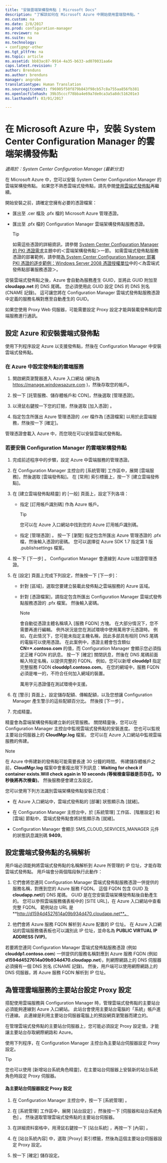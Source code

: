 ```yaml
---
title: "安裝雲端架構發佈點 | Microsoft Docs"
description: "了解該如何在 Microsoft Azure 中開始使用雲端發佈點。"
ms.custom: na
ms.date: 2/8/2017
ms.prod: configuration-manager
ms.reviewer: na
ms.suite: na
ms.technology:
- configmgr-other
ms.tgt_pltfrm: na
ms.topic: article
ms.assetid: bb83ac87-9914-4a35-b633-ad070031aa6e
caps.latest.revision: 7
author: Brenduns
ms.author: brenduns
manager: angrobe
translationtype: Human Translation
ms.sourcegitcommit: f96905f50f879b843f98cb57c8a755aa856fb381
ms.openlocfilehash: 39b35cccf78bba4e69a7de0ca3a5a8dc516201e3
ms.lasthandoff: 03/01/2017

---
```

# <a name="install-cloud-based-distribution-points-in-microsoft-azure-for-system-center-configuration-manager"></a>在 Microsoft Azure 中，安裝 System Center Configuration Manager 的雲端架構發佈點

*適用於：System Center Configuration Manager (最新分支)*

在 Microsoft Azure 中，您可以安裝 System Center Configuration Manager 的雲端架構發佈點。 如果您不熟悉雲端式發佈點，請先參閱[使用雲端式發佈點](../../../../core/plan-design/hierarchy/use-a-cloud-based-distribution-point.md)再繼續。

 開始安裝之前，請確定您擁有必要的憑證檔案：  

-   匯出至 .cer 檔及 .pfx 檔的 Microsoft Azure 管理憑證。  

-   匯出至 .pfx 檔的 Configuration Manager 雲端架構發佈點服務憑證。  

    > [!TIP]
    >   如需這些憑證的詳細資訊，請參閱 [System Center Configuration Manager 的 PKI 憑證需求](../../../../core/plan-design/network/pki-certificate-requirements.md)主題中的＜雲端架構發佈點＞一節。 如需雲端式發佈點服務憑證的部署範例，請參閱[為 System Center Configuration Manager 部署 PKI 憑證的逐步範例：Windows Server 2008 憑證授權單位](/sccm/core/plan-design/network/example-deployment-of-pki-certificates)中的＜為雲端式發佈點部署服務憑證＞。  


 安裝雲端式發佈點之後，Azure 會自動為服務產生 GUID，並將此 GUID 附加至 **cloudapp.net** 的 DNS 尾碼。 您必須使用此 GUID 設定 DNS 的 DNS 別名 (CNAME 記錄)。 這可讓您將在 Configuration Manager 雲端式發佈點服務憑證中定義的服務名稱對應至自動產生的 GUID。  

 如果您使用 Proxy Web 伺服器，可能需要設定 Proxy 設定才能與裝載發佈點的雲端服務進行通訊。  

##  <a name="BKMK_ConfigWindowsAzureandInstallDP"></a> 設定 Azure 和安裝雲端式發佈點  
 使用下列程序設定 Azure 以支援發佈點，然後在 Configuration Manager 中安裝雲端式發佈點。  

### <a name="to-set-up-a-cloud-service-in-azure-for-a-distribution-point"></a>在 Azure 中設定發佈點的雲端服務  

1.  開啟網頁瀏覽器進入 Azure 入口網站 (網址為 https://manage.windowsazure.com )，然後存取您的帳戶。  

2.  按一下 [託管服務、儲存體帳戶和 CDN]，然後選取 [管理憑證]。  

3.  以滑鼠右鍵按一下您的訂閱，然後選取 [加入憑證] 。  

4.  指定包含所匯出 Azure 管理憑證的 .cer 檔作為 [憑證檔案] 以用於此雲端服務，然後按一下 [確定]。  

管理憑證會載入 Azure 中，而您現在可以安裝雲端式發佈點。  

### <a name="to-install-a-cloud-based-distribution-point-for-configuration-manager"></a>若要安裝 Configuration Manager 的雲端架構發佈點  

1.  完成前述程序中的步驟，設定 Azure 中雲端服務的管理憑證。  

2.  在 Configuration Manager 主控台的 [系統管理] 工作區中，展開 [雲端服務]，然後選取 [雲端發佈點]。 在 [常用] 索引標籤上，按一下 [建立雲端發佈點]。  

3.  在 [建立雲端發佈點精靈] 的 [一般] 頁面上，設定下列各項：  

    -   指定 [訂用帳戶識別碼] 作為 Azure 帳戶。  

        > [!TIP]  
        >  您可以在 Azure 入口網站中找到您的 Azure 訂用帳戶識別碼。  

    -   指定 [管理憑證] 。 按一下 [瀏覽] 指定包含所匯出 Azure 管理憑證的 .pfx 檔，然後輸入憑證的密碼。 您可以選擇從 Azure SDK 1.7 指定第 1 版 .publishsettings 檔案。  

4.  按一下 [下一步] 。 Configuration Manager 會連線到 Azure 以驗證管理憑證。  

5.  在 [設定] 頁面上完成下列設定，然後按一下 [下一步]：  

    -   針對 [區域]，選取您要建立裝載此發佈點之雲端服務的 Azure 區域。  

    -   針對 [憑證檔案]，請指定包含所匯出 Configuration Manager 雲端式發佈點服務憑證的 .pfx 檔案。 然後輸入密碼。  

        > [!NOTE]  
        >  會自動從憑證主體名稱填入 [服務 FQDN] 方塊。 在大部分情況下，您不需要再進行編輯。 例外狀況是您在測試環境中使用萬用字元憑證時。 例如，在此情況下，您可能未指定主機名稱，因此多部具有相同 DNS 尾碼的電腦可以使用憑證。 在此案例中，憑證主體會包含類似 **CN=\*.contoso.com** 的值，而 Configuration Manager 會顯示您必須指定正確 FQDN 的訊息。 按一下 [確定]  關閉訊息，然後在 DNS 尾碼前面輸入特定名稱，以提供完整的 FQDN。 例如，您可以新增 **clouddp1** 指定完整服務 FQDN **clouddp1.contoso.com**。 在您的網域中，服務 FQDN 必須是唯一的，不符合任何加入網域的裝置。  
        >   
        >  萬用字元憑證僅在測試環境中支援。  

6.  在 [警示] 頁面上，設定儲存配額、傳輸配額，以及您想讓 Configuration Manager 產生警示的這些配額百分比。 然後按 [下一步] 。  

7.  完成精靈。  

精靈會為雲端架構發佈點建立新的託管服務。 關閉精靈後，您可以在 Configuration Manager 主控台中監視雲端式發佈點的安裝進度。 您也可以監視主要站台伺服器上的 **CloudMgr.log** 檔案。 您可以在 Azure 入口網站中監視雲端服務的佈建。  

> [!NOTE]  
>  在 Azure 中佈建新的發佈點可能需要長達 30 分鐘的時間。 佈建儲存體帳戶之前，**CloudMgr.log** 檔案中會重複出現下列訊息：**Waiting for check if container exists.Will check again in 10 seconds (等候檢查容器是否存在。10 秒後將再次檢查)**。 然後服務便會建立及設定。  

 您可以使用下列方法識別雲端架構發佈點安裝已完成：  

-   在 Azure 入口網站中，雲端式發佈點的 [部署] 狀態顯示為 [就緒]。  

-   在 Configuration Manager 主控台中，於 [系統管理] 工作區、[階層設定] 和 [雲端] 節點中，雲端式發佈點會將狀態顯示為 [就緒]。  

-   Configuration Manager 會顯示 SMS_CLOUD_SERVICES_MANAGER 元件的狀態訊息識別碼 **9409**。  

##  <a name="BKMK_ConfigDNSforCloudDPs"></a> 設定雲端式發佈點的名稱解析  
 用戶端必須能夠將雲端式發佈點的名稱解析到 Azure 所管理的 IP 位址，才能存取雲端式發佈點。 用戶端會分兩個階段執行此動作：  

1.  它們會將您連同 Configuration Manager 雲端式發佈點服務憑證一併提供的服務名稱，對應到您的 Azure 服務 FQDN。 這個 FQDN 包含 GUID 及 **cloudapp.net**的 DNS 尾碼。 GUID 是在您安裝雲端架構發佈點後自動產生的。 您可以參照雲端服務儀表板中的 [SITE URL]，在 Azure 入口網站中查看完整 FQDN。 範例站台 URL 是 **http://d1594d4527614a09b934d470.cloudapp.net**。  

2.  他們會將 Azure 服務 FQDN 解析到 Azure 配置的 IP 位址。 在 Azure 入口網站的雲端服務儀表板也可以識別此 IP 位址，並命名為 **PUBLIC VIRTUAL IP ADDRESS (VIP)**。  

若要將您連同 Configuration Manager 雲端式發佈點服務憑證 (例如 **clouddp1.contoso.com**) 一併提供的服務名稱對應到 Azure 服務 FQDN (例如 **d1594d4527614a09b934d470.cloudapp.net**)，則網際網路上的 DNS 伺服器必須擁有一個 DNS 別名 (CNAME 記錄)。 然後，用戶端可以使用網際網路上的 DNS 伺服器，將 Azure 服務 FQDN 解析到 IP 位址。  

##  <a name="BKMK_ConfigProxyforCloud"></a> 為管理雲端服務的主要站台設定 Proxy 設定  
 搭配使用雲端服務與 Configuration Manager 時，管理雲端式發佈點的主要站台必須能夠連線到 Azure 入口網站。 此站台會使用主要站台電腦的「系統」帳戶進行連線。 此連線是利用主要站台伺服器電腦上的預設網頁瀏覽器而建立的。  

 在管理雲端式發佈點的主要站台伺服器上，您可能必須設定 Proxy 設定值，才能讓主要站台存取網際網路和 Azure。  

 使用下列程序，在 Configuration Manager 主控台為主要站台伺服器設定 Proxy 設定。  

> [!TIP]  
>  您也可以使用 [新增站台系統角色精靈]，在主要站台伺服器上安裝新的站台系統角色時設定 Proxy 伺服器。  

#### <a name="to-set-up-proxy-settings-for-the-primary-site-server"></a>為主要站台伺服器設定 Proxy 設定  

1.  在 Configuration Manager 主控台中，按一下 [系統管理] 。  

2.  在 [系統管理]  工作區中，展開 [站台設定] ，然後按一下 [伺服器和站台系統角色] 。 然後選取管理雲端式發佈點的主要站台伺服器。  

3.  在詳細資料窗格中，用滑鼠右鍵按一下 [站台系統] ，再按一下 [內容] 。  

4.  在 [站台系統內容] 中，選取 [Proxy] 索引標籤，然後為這個主要站台伺服器設定 Proxy 設定。  

5.  按一下 [確定] 儲存設定。  


